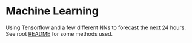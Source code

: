# Machine Learning

Using Tensorflow and a few different NNs to forecast the next 24 hours. See root [README](../README.md) for some methods used.